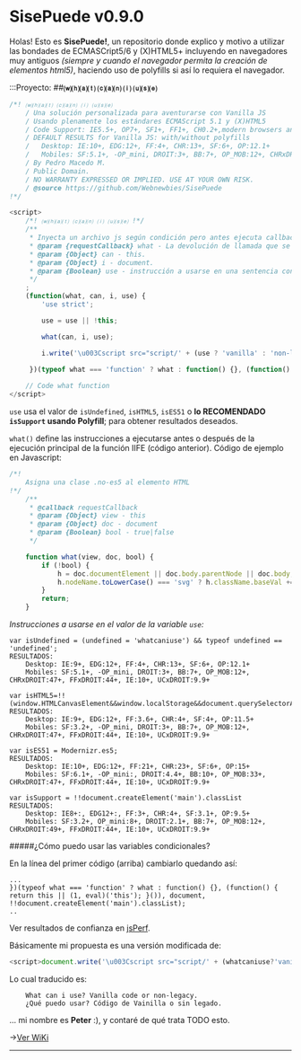 # SisePuede v0.9.0
Holas! Esto es **SisePuede!**, un repositorio donde explico y motivo a utilizar las bondades de ECMASCript5/6 y (X)HTML5+ incluyendo en navegadores muy antiguos *(siempre y cuando el navegador permita la creación de elementos html5)*, haciendo uso de polyfills si así lo requiera el navegador.

:::Proyecto: 
##<a name="#whatcaniuse"></a>**⒲⒣⒜⒯ ⒞⒜⒩ ⒤ ⒰⒮⒠**

```js
/*! ⒲⒣⒜⒯ ⒞⒜⒩ ⒤ ⒰⒮⒠
	/ Una solución personalizada para aventurarse con Vanilla JS
	/ Usando plenamente los estándares ECMAScript 5.1 y (X)HTML5
	/ Code Support: IE5.5+, OP7+, SF1+, FF1+, CH0.2+,modern browsers and all mobiles. 
	/ DEFAULT RESULTS for Vanilla JS: with/without polyfills
	/	Desktop: IE:10+, EDG:12+, FF:4+, CHR:13+, SF:6+, OP:12.1+  
	/   Mobiles: SF:5.1+, -OP_mini, DROIT:3+, BB:7+, OP_MOB:12+, CHRxDROIT:47+, FFxDROIT:44+, IE:10+, UCxDROIT:9.9+
	/ By Pedro Macedo M.
	/ Public Domain.
	/ NO WARRANTY EXPRESSED OR IMPLIED. USE AT YOUR OWN RISK.
	/ @source https://github.com/Webnewbies/SisePuede
!*/
```

```js
<script>
	/*! ⒲⒣⒜⒯ ⒞⒜⒩ ⒤ ⒰⒮⒠ !*/
    /**
     * Inyecta un archivo js según condición pero antes ejecuta callback.
     * @param {requestCallback} what - La devolución de llamada que se encarga de la respuesta.
     * @param {Object} can - this.
     * @param {Object} i - document.
     * @param {Boolean} use - instrucción a usarse en una sentencia condicional .
     */
    ;
    (function(what, can, i, use) {
        'use strict';

        use = use || !this;

        what(can, i, use);

        i.write('\u003Cscript src="script/' + (use ? 'vanilla' : 'non-legacy') + '.js">\u003C/script>');

     })(typeof what === 'function' ? what : function() {}, (function() { return this || (1, eval)('this'); }()), document);
    
    // Code what function
</script>
```

`use` usa el valor de `isUndefined`, `isHTML5`, `isES51` o **lo RECOMENDADO `isSupport` usando Polyfill**;  para obtener resultados deseados.

`what()` define las instrucciones a ejecutarse antes o después de la ejecución principal de la función IIFE (código anterior). Código de ejemplo en Javascript:

```js
/*!
	Asigna una clase .no-es5 al elemento HTML
!*/
    /**
     * @callback requestCallback
     * @param {Object} view - this
     * @param {Object} doc - document
     * @param {Boolean} bool - true|false
     */

    function what(view, doc, bool) {
        if (!bool) {
            h = doc.documentElement || doc.body.parentNode || doc.body,
            h.nodeName.toLowerCase() === 'svg' ? h.className.baseVal += ' no-es5' : h.className += ' no-es5';
        }
        return;
    }
```


<em>Instrucciones a usarse en el valor de la variable `use`:</em>

	var isUndefined = (undefined = 'whatcaniuse') && typeof undefined == 'undefined';
	RESULTADOS:
		Desktop: IE:9+, EDG:12+, FF:4+, CHR:13+, SF:6+, OP:12.1+  
	    Mobiles: SF:5.1+, -OP_mini, DROIT:3+, BB:7+, OP_MOB:12+, CHRxDROIT:47+, FFxDROIT:44+, IE:10+, UCxDROIT:9.9+
	    
	var isHTML5=!!(window.HTMLCanvasElement&&window.localStorage&&document.querySelectorAll)
	RESULTADOS:
		Desktop: IE:9+, EDG:12+, FF:3.6+, CHR:4+, SF:4+, OP:11.5+  
	    Mobiles: SF:3.2+, -OP_mini, DROIT:3+, BB:7+, OP_MOB:12+, CHRxDROIT:47+, FFxDROIT:44+, IE:10+, UCxDROIT:9.9+
	    
	var isES51 = Modernizr.es5;
	RESULTADOS:
		Desktop: IE:10+, EDG:12+, FF:21+, CHR:23+, SF:6+, OP:15+
	    Mobiles: SF:6.1+, -OP_mini:, DROIT:4.4+, BB:10+, OP_MOB:33+, CHRxDROIT:47+, FFxDROIT:44+, IE:10+, UCxDROIT:9.9+
	    
	var isSupport = !!document.createElement('main').classList
	RESULTADOS:
		Desktop: IE8+:, EDG12+:, FF:3+, CHR:4+, SF:3.1+, OP:9.5+
	    Mobiles: SF:3.2+, OP_mini:8+, DROIT:2.1+, BB:7+, OP_MOB:12+, CHRxDROIT:49+, FFxDROIT:44+, IE:10+, UCxDROIT:9.9+
	   
#####¿Cómo puedo usar las variables condicionales?

En la línea del primer código (arriba) cambiarlo quedando así:

	...
	})(typeof what === 'function' ? what : function() {}, (function() { return this || (1, eval)('this'); }()), document, !!document.createElement('main').classList);
	..

Ver resultados de confianza en [jsPerf](http://jsperf.com/what-can-i-do).

Básicamente mi propuesta es una versión modificada de: 

```js
<script>document.write('\u003Cscript src="script/' + (whatcaniuse?'vanilla':'non-legacy') + '.js">\u003C/script>')</script>
```

Lo cual traducido es:

		What can i use? Vanilla code or non-legacy.
		¿Qué puedo usar? Código de Vainilla o sin legado.    		

... mi nombre es **Peter** :), y contaré de qué trata TODO esto.

->[Ver WiKi](https://github.com/Webnewbies/SisePuede/wiki)

****